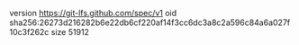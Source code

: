 version https://git-lfs.github.com/spec/v1
oid sha256:26273d216282b6e22db6cf220af14f3cc6dc3a8c2a596c84a6a027f10c3f262c
size 51912
